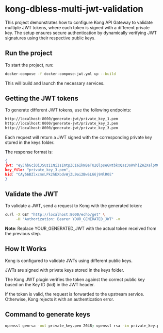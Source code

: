 # kong-dbless-multi-jwt-validation
This project demonstrates how to configure Kong API Gateway to validate multiple JWT tokens, where each token is signed with a different private key. The setup ensures secure authentication by dynamically verifying JWT signatures using their respective public keys.

## Run the project

To start the project, run:


```sh
docker-compose -f docker-compose-jwt.yml up --build
```
This will build and launch the necessary services.


## Getting the JWT tokens

To generate different JWT tokens, use the following endpoints:



```sh
http://localhost:8000/generate-jwt/private_key_1.pem
http://localhost:8000/generate-jwt/private_key_2.pem
http://localhost:8000/generate-jwt/private_key_3.pem
```
Each request will return a JWT signed with the corresponding private key stored in the keys folder.


The response format is:

```json
{
jwt: "eyJhbGciOiJSUzI1NiIsImtpZCI6IkNBeTU2QlpseGNtbkxQazJoRVhiZHZXalpMOW9pMkJ3U0xHNmo5TmxSMEUiLCJ0eXAiOiJKV1QifQ.eyJhdWQiOiJodHRwczovL2FwaS5leGFtcGxlLmNvbSIsImVtYWlsIjoiam9obi5kb2VAZXhhbXBsZS5jb20iLCJleHAiOjE3NDIwOTI4NDEsImlhdCI6MTc0MjA4OTI0MSwiaXNzIjoiaHR0cHM6Ly9teWF1dGguZXhhbXBsZS5jb20iLCJqdGkiOiJfYUtBOGszVFllLTZKdmpUS0lxZDVRIiwibmFtZSI6IkpvaG4gRG9lIiwibmJmIjoxNzQyMDg5MjQxLCJwZXJtaXNzaW9ucyI6eyJhZG1pbiI6dHJ1ZSwicmVhZCI6dHJ1ZSwid3JpdGUiOnRydWV9LCJyb2xlcyI6WyJ1c2VyIiwiYWRtaW4iXSwic3ViIjoiMTIzNDU2Nzg5MCJ9.fAPgjDBgvbVmU_SIiXj6u3P1MkmX_7hRzM3uPfg6sb-EEvxvE3GBea0EduM4JtAgFqB7LZCHAHmtKdvMJhEVMmBzwmhilNqXwbWCWIIQmDNqFMPjpoRnaYDHvv6qE6Z2jOGT2tKCGDbCN6pxQsTVp5dUEUjEJfDWuTMUHNEDehQVBaQgpmsFqxmLE3-g5eZ01XlzdIbs_WxL9jN2Eq5_iThvEPh1aiVHb7a-KHm54-D8_rd-oLVhk5zpBNXDOWjWdyyzw4oCh3lvW4Y7ErSxHfWbUpKlyDPnABcJ5AWEtmP_mNT8Kbz7f5V2F3Hdx6OoXIa3vAbtnHYPyGMhPc2i8Q",
key_file: "private_key_3.pem",
kid: "CAy56BZlxcmnLPk2hEXbdvWjZL9oi2BwSLG6j9NlR0E"
}
```

## Validate the JWT

To validate a JWT, send a request to Kong with the generated token:


```sh
curl -X GET "http://localhost:8000/echo/get" \
     -H "Authorization: Bearer YOUR_GENERATED_JWT" -v
```
__Note__: Replace YOUR_GENERATED_JWT with the actual token received from the previous step.

## How It Works

Kong is configured to validate JWTs using different public keys.

JWTs are signed with private keys stored in the keys folder.

The Kong JWT plugin verifies the token against the correct public key based on the Key ID (kid) in the JWT header.

If the token is valid, the request is forwarded to the upstream service. Otherwise, Kong rejects it with an authentication error.


## Command to generate keys


```sh
openssl genrsa -out private_key.pem 2048; openssl rsa -in private_key.pem -pubout -out public_key.pem
```